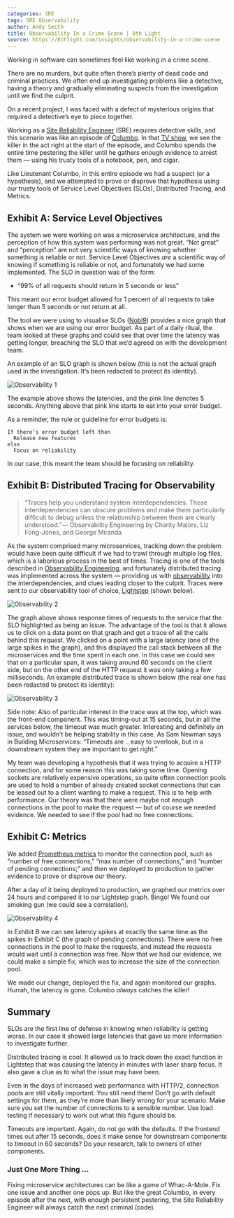 ```yaml
---
categories: SRE
tags: SRE Observability
author: Andy Smith
title: Observability In a Crime Scene | 8th Light
source: https://8thlight.com/insights/observability-in-a-crime-scene
---
```


Working in software can sometimes feel like working in a crime scene.

There are no murders, but quite often there’s plenty of dead code and criminal
practices. We often end up investigating problems like a detective, having a
theory and gradually eliminating suspects from the investigation until we find
the culprit.

On a recent project, I was faced with a defect of mysterious origins that
required a detective’s eye to piece together.

Working as a [Site Reliability
Engineer](https://8thlight.com/insights/what-does-an-sre-do) (SRE) requires
detective skills, and this scenario was like an episode of
[Columbo](https://www.youtube.com/watch?v=biW9BbWJtQU). In that [TV
show](https://en.wikipedia.org/wiki/Columbo), we see the killer in the act
right at the start of the episode, and Columbo spends the entire time pestering
the killer until he gathers enough evidence to arrest them — using his trusty
tools of a notebook, pen, and cigar.

Like Lieutenant Columbo, in this entire episode we had a suspect (or a
hypothesis), and we attempted to prove or disprove that hypothesis using our
trusty tools of Service Level Objectives (SLOs), Distributed Tracing, and
Metrics.  

## Exhibit A: Service Level Objectives

The system we were working on was a microservice architecture, and the
perception of how this system was performing was not great. “Not great” and
“perception” are not very scientific ways of knowing whether something is
reliable or not. Service Level Objectives _are_ a scientific way of knowing if
something is reliable or not, and fortunately we had some implemented. The SLO
in question was of the form:

-   “99% of all requests should return in 5 seconds or less”

This meant our error budget allowed for 1 percent of all requests to take
longer than 5 seconds or not return at all.

The tool we were using to visualise SLOs ([Nobl9](https://www.nobl9.com/))
provides a nice graph that shows when we are using our error budget. As part of
a daily ritual, the team looked at these graphs and could see that over time
the latency was getting longer, breaching the SLO that we’d agreed on with the
development team.

An example of an SLO graph is shown below (this is not the actual graph used in
the investigation. It’s been redacted to protect its identity).  

![Observability
1](https://assets.8thlight.com/images/_840xAUTO_crop_center-center_none/observability-1.png)

The example above shows the latencies, and the pink line denotes 5 seconds.
Anything above that pink line starts to eat into your error budget.

As a reminder, the rule or guideline for error budgets is:

```
If there’s error budget left then
  Release new features
else 
  Focus on reliability
```

In our case, this meant the team should be focusing on reliability.

## Exhibit B: Distributed Tracing for Observability

> “Traces help you understand system interdependencies. Those interdependencies
> can obscure problems and make them particularly difficult to debug unless the
> relationship between them are clearly understood.”— Observability Engineering
> by Charity Majors, Liz Fong-Jones, and George Miranda

As the system comprised many microservices, tracking down the problem would
have been quite difficult if we had to trawl through multiple log files, which
is a laborious process in the best of times. Tracing is one of the tools
described in [Observability
Engineering](https://www.oreilly.com/library/view/observability-engineering/9781492076438/),
and fortunately distributed tracing was implemented across the system —
providing us with
[observability](https://8thlight.com/insights/podcast-into-the-unknown-unknowns-observability-with-charity-majors)
into the interdependencies, and clues leading closer to the culprit. Traces
were sent to our observability tool of choice,
[Lightstep](https://lightstep.com/) (shown below).

![Observability
2](https://assets.8thlight.com/images/_840xAUTO_crop_center-center_none/observability-2.png)

The graph above shows response times of requests to the service that the SLO
highlighted as being an issue. The advantage of the tool is that it allows us
to click on a data point on that graph and get a trace of all the calls behind
this request. We clicked on a point with a large latency (one of the large
spikes in the graph), and this displayed the call stack between all the
microservices and the time spent in each one. In this case we could see that on
a particular span, it was taking around 60 seconds on the client side, but on
the other end of the HTTP request it was only taking a few milliseconds. An
example distributed trace is shown below (the real one has been redacted to
protect its identity):  

![Observability
3](https://assets.8thlight.com/images/_840xAUTO_crop_center-center_none/observability-3.png)

Side note: Also of particular interest in the trace was at the top, which was
the front-end component. This was timing-out at 15 seconds, but in all the
services below, the timeout was much greater. Interesting and definitely an
issue, and wouldn’t be helping stability in this case. As Sam Newman says in
Building Microservices: “Timeouts are .. easy to overlook, but in a downstream
system they are important to get right.”

My team was developing a hypothesis that it was trying to acquire a HTTP
connection, and for some reason this was taking some time. Opening sockets are
relatively expensive operations, so quite often connection pools are used to
hold a number of already created socket connections that can be leased out to a
client wanting to make a request. This is to help with performance. Our theory
was that there were maybe not enough connections in the pool to make the
request — but of course we needed evidence. We needed to see if the pool had no
free connections.

## Exhibit C: Metrics

We added [Prometheus
metrics](https://prometheus.io/docs/concepts/metric_types/) to monitor the
connection pool, such as “number of free connections,” “max number of
connections,” and “number of pending connections;” and then we deployed to
production to gather evidence to prove or disprove our theory.

After a day of it being deployed to production, we graphed our metrics over 24
hours and compared it to our Lightstep graph. Bingo! We found our smoking gun
(we could see a correlation).  

![Observability
4](https://assets.8thlight.com/images/_840xAUTO_crop_center-center_none/observability-4.png)

In Exhibit B we can see latency spikes at exactly the same time as the spikes
in Exhibit C (the graph of pending connections). There were no free connections
in the pool to make the requests, and instead the requests would wait until a
connection was free. Now that we had our evidence, we could make a simple fix,
which was to increase the size of the connection pool.

We made our change, deployed the fix, and again monitored our graphs. Hurrah,
the latency is gone. Columbo _always_ catches the killer!

## Summary

SLOs are the first line of defense in knowing when reliability is getting
worse. In our case it showed large latencies that gave us more information to
investigate further.

Distributed tracing is cool. It allowed us to track down the exact function in
Lightstep that was causing the latency in minutes with laser sharp focus. It
also gave a clue as to what the issue may have been.

Even in the days of increased web performance with HTTP/2, connection pools are
still vitally important. You still need them! Don’t go with default settings
for them, as they’re more than likely wrong for your scenario. Make sure you
set the number of connections to a sensible number. Use load testing if
necessary to work out what this figure should be.

Timeouts are important. Again, do not go with the defaults. If the frontend
times out after 15 seconds, does it make sense for downstream components to
timeout in 60 seconds? Do your research, talk to owners of other components.  

### **Just One More Thing ...**

Fixing microservice architectures can be like a game of Whac-A-Mole. Fix one
issue and another one pops up. But like the great Columbo, in every episode
after the next, with enough persistent pestering, the Site Reliability Engineer
will always catch the next criminal (code).
